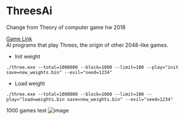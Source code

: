 # ThreesAi
Change from Theory of computer game hw 2018  

[Game Link](http://threesjs.com/)  
AI programs that play Threes, the origin of other 2048-like games.
* Init weight
```
./three.exe --total=1000000 --block=1000 --limit=100 --play="init save=new_weights.bin" --evil="seed=1234"
```
* Load weight
```
./three.exe --total=1000000 --block=1000 --limit=100 --play="load=weights.bin save=new_weights.bin" --evil="seed=1234"
```
1000 games test
![image](https://github.com/jason7708/ThreesAi/assets/44204022/539b60fe-53ef-4807-ac97-64e90ceb3219)
